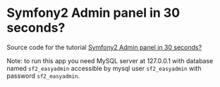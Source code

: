 # Symfony2 Admin panel in 30 seconds?

Source code for the tutorial [Symfony2 Admin panel in 30 seconds?](http://level7systems.co.uk/en/symfony2-admin-panel-in-30-seconds/)

Note: to run this app you need MySQL server at 127.0.0.1 with database named `sf2_easyadmin` accessible by mysql user `sf2_easyadmin` with password `sf2_easyadmin`.
